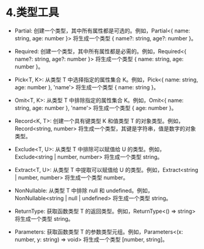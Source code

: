 # 4.类型工具
* Partial<T>: 创建一个类型，其中所有属性都是可选的。例如，Partial<{ name: string, age: number }> 将生成一个类型 { name?: string, age?: number }。

* Required<T>: 创建一个类型，其中所有属性都是必需的。例如，Required<{ name?: string, age?: number }> 将生成一个类型 { name: string, age: number }。

* Pick<T, K>: 从类型 T 中选择指定的属性集合 K。例如，Pick<{ name: string, age: number }, 'name'> 将生成一个类型 { name: string }。

* Omit<T, K>: 从类型 T 中排除指定的属性集合 K。例如，Omit<{ name: string, age: number }, 'name'> 将生成一个类型 { age: number }。

* Record<K, T>: 创建一个具有键类型 K 和值类型 T 的对象类型。例如，Record<string, number> 将生成一个类型，其键是字符串，值是数字的对象类型。

* Exclude<T, U>: 从类型 T 中排除可以赋值给 U 的类型。例如，Exclude<string | number, number> 将生成一个类型 string。

* Extract<T, U>: 从类型 T 中提取可以赋值给 U 的类型。例如，Extract<string | number, number> 将生成一个类型 number。

* NonNullable<T>: 从类型 T 中排除 null 和 undefined。例如，NonNullable<string | null | undefined> 将生成一个类型 string。

* ReturnType<T>: 获取函数类型 T 的返回类型。例如，ReturnType<() => string> 将生成一个类型 string。

* Parameters<T>: 获取函数类型 T 的参数类型元组。例如，Parameters<(x: number, y: string) => void> 将生成一个类型 [number, string]。